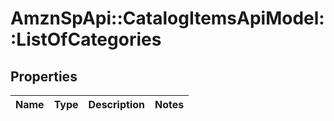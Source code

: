 # AmznSpApi::CatalogItemsApiModel::ListOfCategories

## Properties
Name | Type | Description | Notes
------------ | ------------- | ------------- | -------------

